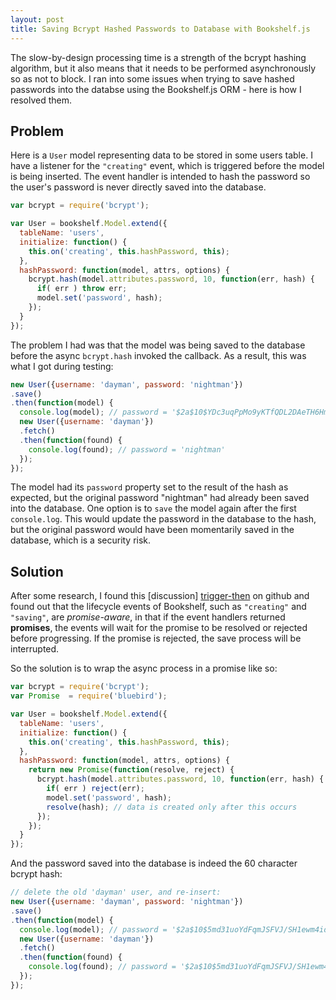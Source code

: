 ```yaml
---
layout: post
title: Saving Bcrypt Hashed Passwords to Database with Bookshelf.js
---
```


<!-- links -->
[trigger-then]: https://github.com/tgriesser/bookshelf/issues/252
[bcrypt-npm]: https://www.npmjs.com/package/bcrypt
[bcrypt-wiki]: https://en.wikipedia.org/wiki/Bcrypt
[dict-attack-wiki]: https://en.wikipedia.org/wiki/Dictionary_attack

<!-- post -->
The slow-by-design processing time is a strength of the bcrypt hashing algorithm, but it also means that it needs to be performed asynchronously so as not to block. I ran into some issues when trying to save hashed passwords into the databse using the Bookshelf.js ORM - here is how I resolved them.

<!--excerpt-->

## Problem ##

Here is a `User` model representing data to be stored in some users table. I have a listener for the `"creating"` event, which is triggered before the model is being inserted. The event handler is intended to hash the password so the user's password is never directly saved into the database.

```javascript
var bcrypt = require('bcrypt');

var User = bookshelf.Model.extend({
  tableName: 'users',
  initialize: function() {
    this.on('creating', this.hashPassword, this);
  },
  hashPassword: function(model, attrs, options) {
    bcrypt.hash(model.attributes.password, 10, function(err, hash) {
      if( err ) throw err;
      model.set('password', hash);
    });
  }
});
```

The problem I had was that the model was being saved to the database before the async `bcrypt.hash` invoked the callback. As a result, this was what I got during testing:

```javascript
new User({username: 'dayman', password: 'nightman'})
.save() 
.then(function(model) {
  console.log(model); // password = '$2a$10$YDc3uqPpMo9yKTfQDL2DAeTH6Hme2w1GZTI2bl0qxmp3vptm99Ax2'
  new User({username: 'dayman'})
  .fetch()
  .then(function(found) {
    console.log(found); // password = 'nightman'
  });
});

```

The model had its `password` property set to the result of the hash as expected, but the original password "nightman" had already been saved into the database. One option is to `save` the model again after the first `console.log`. This would update the password in the database to the hash, but the original password would have been momentarily saved in the database, which is a security risk.

## Solution ##

After some research, I found this [discussion] [trigger-then] on github and found out that the lifecycle events of Bookshelf, such as `"creating"` and `"saving"`, are _promise-aware_, in that if the event handlers returned **promises**, the events will wait for the promise to be resolved or rejected before progressing. If the promise is rejected, the save process will be interrupted.

So the solution is to wrap the async process in a promise like so:

```javascript
var bcrypt = require('bcrypt');
var Promise  = require('bluebird');

var User = bookshelf.Model.extend({
  tableName: 'users',
  initialize: function() {
    this.on('creating', this.hashPassword, this);
  },
  hashPassword: function(model, attrs, options) {
    return new Promise(function(resolve, reject) {
      bcrypt.hash(model.attributes.password, 10, function(err, hash) {
        if( err ) reject(err);
        model.set('password', hash);
        resolve(hash); // data is created only after this occurs
      });
    });
  }
});
```

And the password saved into the database is indeed the 60 character bcrypt hash:

```javascript
// delete the old 'dayman' user, and re-insert:
new User({username: 'dayman', password: 'nightman'})
.save()
.then(function(model) {
  console.log(model); // password = '$2a$10$5md31uoYdFqmJSFVJ/SH1ewm4idtiTk4sX8tZwo0ZVGwVE4QAGwyC'
  new User({username: 'dayman'})
  .fetch()
  .then(function(found) {
    console.log(found); // password = '$2a$10$5md31uoYdFqmJSFVJ/SH1ewm4idtiTk4sX8tZwo0ZVGwVE4QAGwyC'
  });
});

```


